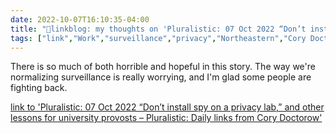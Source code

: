 ```yaml
---
date: 2022-10-07T16:10:35-04:00
title: "🔗linkblog: my thoughts on 'Pluralistic: 07 Oct 2022 “Don’t install spy on a privacy lab,” and other lessons for university provosts – Pluralistic: Daily links from Cory Doctorow'"
tags: ["link","Work","surveillance","privacy","Northeastern","Cory Doctorow","Luddism"]
---
```

There is so much of both horrible and hopeful in this story. The way we're normalizing surveillance is really worrying, and I'm glad some people are fighting back.
 

[link to 'Pluralistic: 07 Oct 2022 “Don’t install spy on a privacy lab,” and other lessons for university provosts – Pluralistic: Daily links from Cory Doctorow'](https://pluralistic.net/2022/10/07/sensory-deprivation/)
